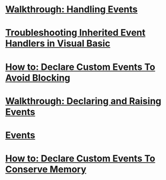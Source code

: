 # [Walkthrough: Handling Events](walkthrough-handling-events.md)
# [Troubleshooting Inherited Event Handlers in Visual Basic](troubleshooting-inherited-event-handlers.md)
# [How to: Declare Custom Events To Avoid Blocking](how-to-declare-custom-events-to-avoid-blocking.md)
# [Walkthrough: Declaring and Raising Events](walkthrough-declaring-and-raising-events.md)
# [Events](events.md)
# [How to: Declare Custom Events To Conserve Memory](how-to-declare-custom-events-to-conserve-memory.md)
